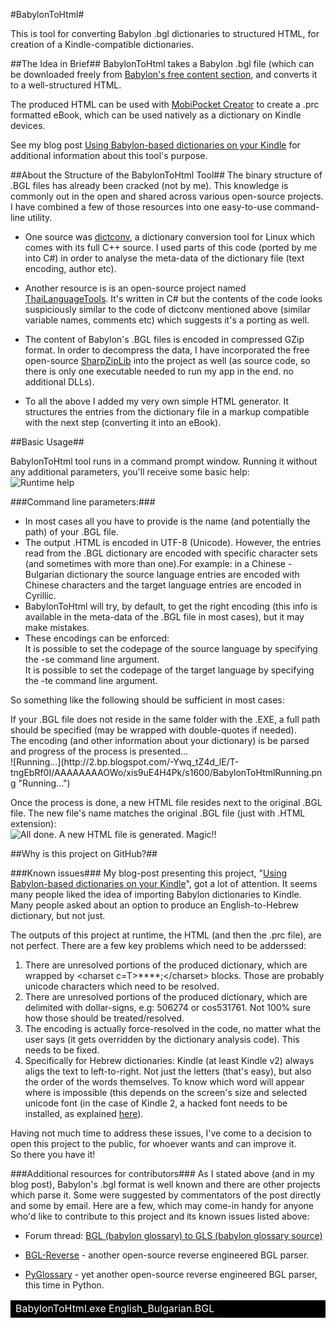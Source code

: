 #BabylonToHtml#

This is tool for converting Babylon .bgl dictionaries to structured HTML, for creation of a Kindle-compatible dictionaries.

##The Idea in Brief##
BabylonToHtml takes a Babylon .bgl file (which can be downloaded freely from [Babylon's free content section](http://www.babylon.com/free-dictionaries/ "Free Glossaries"), and converts it to a well-structured HTML.

The produced HTML can be used with [MobiPocket Creator](http://www.mobipocket.com/en/downloadsoft/productdetailscreator.asp "MobiPocket Creator") to create a .prc formatted eBook, which can be used natively as a dictionary on Kindle devices.


See my blog post [Using Babylon-based dictionaries on your Kindle](http://www.alonintheworld.com/2012/06/using-babylon-based-dictionaries-on.html "AlonInTheWorld.com") for additional information about this tool's purpose.

##About the Structure of the BabylonToHtml Tool##
The binary structure of .BGL files has already been cracked (not by me). This knowledge is commonly out in the open and shared across various open-source projects. I have combined a few of those resources into one easy-to-use command-line utility.

+ One source was [dictconv](http://freecode.com/projects/dictconv "dictconv"), a dictionary conversion tool for Linux which comes with its full C++ source. I used parts of this code (ported by me into C#) in order to analyse the meta-data of the dictionary file (text encoding, author etc).

+ Another resource is is an open-source project named [ThaiLanguageTools](http://code.google.com/p/thailanguagetools/source/browse/trunk/ThaiLanguageTools/?r=15 "ThaiLanguageTools"). It's written in C# but the contents of the code looks suspiciously similar to the code of dictconv mentioned above (similar variable names, comments etc) which suggests it's a porting as well.

+ The content of Babylon's .BGL files is encoded in compressed GZip format. In order to decompress the data, I have incorporated the free open-source [SharpZipLib](http://www.icsharpcode.net/opensource/sharpziplib/ "SharpZipLib") into the project as well (as source code, so there is only one executable needed to run my app in the end. no additional DLLs).


+ To all the above I added my very own simple HTML generator. It structures the entries from the dictionary file in a markup compatible with the next step (converting it into an eBook).

##Basic Usage##

BabylonToHtml tool runs in a command prompt window. Running it without any additional parameters, you'll receive some basic help:<br/>
![Runtime help](http://2.bp.blogspot.com/-sgs1NUKZIE8/T-tjX-dCcpI/AAAAAAAAOWc/wN9Z-szk2-U/s1600/BabylonToHtmlHelp.png "A handy message for the perplexed user..")

###Command line parameters:###
+ In most cases all you have to provide is the name (and potentially the path) of your .BGL file. 
+ The output .HTML is encoded in UTF-8 (Unicode).
However, the entries read from the .BGL dictionary are encoded with specific character sets (and sometimes with more than one).For example: in a Chinese - Bulgarian dictionary the source language entries are encoded with Chinese characters and the target language entries are encoded in Cyrillic. 
+ BabylonToHtml will try, by default, to get the right encoding (this info is available in the meta-data of the .BGL file in most cases), but it may make mistakes.
+ These encodings can be enforced:<br/>
It is possible to set the codepage of the source language by specifying the -se command line argument.<br/>
It is possible to set the codepage of the target language by specifying the -te command line argument. 

So something like the following should be sufficient in most cases:
<table style="width:100%; background-color:black; color:white;"><tr><td>BabylonToHtml.exe English_Bulgarian.BGL</td></tr></table\>
If your .BGL file does not reside in the same folder with the .EXE, a full path should be specified (may be wrapped with double-quotes if needed).<br/>
The encoding (and other information about your dictionary) is be parsed and progress of the process is presented...<br/>
![Running...](http://2.bp.blogspot.com/-Ywq_tZ4d_lE/T-tngEbRf0I/AAAAAAAAOWo/xis9uE4H4Pk/s1600/BabylonToHtmlRunning.png "Running...")

Once the process is done, a new HTML file resides next to the original .BGL file.
The new file's name matches the original .BGL file (just with .HTML extension):<br/>
![All done. A new HTML file is generated. Magic!!](http://4.bp.blogspot.com/-Ei8IYaHpWqk/T-tnhBtXPyI/AAAAAAAAOWw/pHRpvDO1O8g/s1600/BabylonToHtmlDone.png "All done. A new HTML file is generated. Magic!!")

##Why is this project on GitHub?##

###Known issues###
My blog-post presenting this project, "[Using Babylon-based dictionaries on your Kindle](http://www.alonintheworld.com/2012/06/using-babylon-based-dictionaries-on.html "AlonInTheWorld.com")", got a lot of attention. It seems many people liked the idea of importing Babylon dictionaries to Kindle. Many people asked about an option to produce an English-to-Hebrew dictionary, but not just.

The outputs of this project at runtime, the HTML (and then the .prc file), are not perfect. There are a few key problems which need to be adderssed:

1. There are unresolved portions of the produced dictionary, which are wrapped by  &lt;charset c=T&gt;****;&lt;/charset&gt; blocks. Those are probably unicode characters which need to be resolved.
2. There are unresolved portions of the produced dictionary, which are delimited with dollar-signs, e.g: $506274$ or cos$531761$. Not 100% sure how those should be treated/resolved.
3. The encoding is actually force-resolved in the code, no matter what the user says (it gets overridden by the dictionary analysis code). This needs to be fixed.
4. Specifically for Hebrew dictionaries: Kindle (at least Kindle v2) always aligs the text to left-to-right. Not just the letters (that's easy), but also the order of the words themselves. To know which word will appear where is impossible (this depends on the screen's size and selected unicode font (in the case of Kindle 2, a hacked font needs to be installed, as explained [here](http://blogkindle.com/unicode-fonts-hack/ "Unicode Fonts Hack | Amazon Kindle, Kindle 2 And Kindle DX Blog")).

Having not much time to address these issues, I've come to a decision to open this project to the public, for whoever wants and can improve it. <br/>
So there you have it!

###Additional resources for contributors###
As I stated above (and in my blog post), Babylon's .bgl format is well known and there are other projects which parse it. Some were suggested by commentators of the post directly and some by email.
Here are a few, which may come-in handy for anyone who'd like to contribute to this project and its known issues listed above:

* Forum thread: [BGL (babylon glossary) to GLS (babylon glossary source)](http://www.woodmann.com/forum/showthread.php?7028#post44981 "BGL (babylon glossary) to GLS (babylon glossary source)")
 
* [BGL-Reverse](https://github.com/mgreen/bgl-reverse "BGL-Reverse") -  another open-source reverse engineered BGL parser.

* [PyGlossary](https://github.com/ilius/pyglossary "PyGlossary") - yet another open-source reverse engineered BGL parser, this time in Python.
